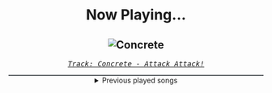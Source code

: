 <div align="center"> 
<h1>Now Playing...</h1>

![Concrete](https://i.scdn.co/image/ab67616d00001e02e81a0c241a65de05660190eb)
--
_<samp><a href="https://open.spotify.com/track/2grLZw9UmUUwMoyZj9AAY7">Track: Concrete - Attack Attack!</a></samp>_

<div style="border: 1px #4B5054 solid"></div>
<details>
  <summary>
    Previous played songs
  </summary>
  <table>
    <thead>
      <tr>
        <th>
          Artist
        </th>
        <th>
          Song
        </th>
        <th>
          Link
        </th>
      </tr>
    </thead>
    <tbody>
      <tr><td>Attack Attack!</td><td>Concrete</td><td><a href="https://open.spotify.com/track/2grLZw9UmUUwMoyZj9AAY7">https://open.spotify.com/track/2grLZw9UmUUwMoyZj9AAY7</a></td></tr><tr><td>Cold Culture</td><td>Deep End</td><td><a href="https://open.spotify.com/track/3LrhIM4FB90OAmR3gH6VFj">https://open.spotify.com/track/3LrhIM4FB90OAmR3gH6VFj</a></td></tr><tr><td>Cold Culture</td><td>Deep End</td><td><a href="https://open.spotify.com/track/3LrhIM4FB90OAmR3gH6VFj">https://open.spotify.com/track/3LrhIM4FB90OAmR3gH6VFj</a></td></tr><tr><td>Cold Culture</td><td>Deep End</td><td><a href="https://open.spotify.com/track/3LrhIM4FB90OAmR3gH6VFj">https://open.spotify.com/track/3LrhIM4FB90OAmR3gH6VFj</a></td></tr><tr><td>Das Lumpenpack</td><td>WZF?! 2.4</td><td><a href="https://open.spotify.com/track/3ygJYMQVJblPotwf7ci1A9">https://open.spotify.com/track/3ygJYMQVJblPotwf7ci1A9</a></td></tr><tr><td>Das Lumpenpack</td><td>Kruppstahl, Baby</td><td><a href="https://open.spotify.com/track/1PrUOSgErDLpg3ERUzpOhW">https://open.spotify.com/track/1PrUOSgErDLpg3ERUzpOhW</a></td></tr><tr><td>Das Lumpenpack</td><td>WZF?! 2.4</td><td><a href="https://open.spotify.com/track/3ygJYMQVJblPotwf7ci1A9">https://open.spotify.com/track/3ygJYMQVJblPotwf7ci1A9</a></td></tr><tr><td>Breaking Benjamin</td><td>Awaken</td><td><a href="https://open.spotify.com/track/7hr0WyhqQxrK3SQ9ZQxjTu">https://open.spotify.com/track/7hr0WyhqQxrK3SQ9ZQxjTu</a></td></tr><tr><td>Breaking Benjamin</td><td>Awaken</td><td><a href="https://open.spotify.com/track/7hr0WyhqQxrK3SQ9ZQxjTu">https://open.spotify.com/track/7hr0WyhqQxrK3SQ9ZQxjTu</a></td></tr><tr><td>Breaking Benjamin</td><td>Awaken</td><td><a href="https://open.spotify.com/track/7hr0WyhqQxrK3SQ9ZQxjTu">https://open.spotify.com/track/7hr0WyhqQxrK3SQ9ZQxjTu</a></td></tr><tr><td>Breaking Benjamin</td><td>Awaken</td><td><a href="https://open.spotify.com/track/7hr0WyhqQxrK3SQ9ZQxjTu">https://open.spotify.com/track/7hr0WyhqQxrK3SQ9ZQxjTu</a></td></tr><tr><td>Breaking Benjamin</td><td>Awaken</td><td><a href="https://open.spotify.com/track/7hr0WyhqQxrK3SQ9ZQxjTu">https://open.spotify.com/track/7hr0WyhqQxrK3SQ9ZQxjTu</a></td></tr><tr><td>Breaking Benjamin</td><td>Awaken</td><td><a href="https://open.spotify.com/track/7hr0WyhqQxrK3SQ9ZQxjTu">https://open.spotify.com/track/7hr0WyhqQxrK3SQ9ZQxjTu</a></td></tr><tr><td>Breaking Benjamin</td><td>Awaken</td><td><a href="https://open.spotify.com/track/7hr0WyhqQxrK3SQ9ZQxjTu">https://open.spotify.com/track/7hr0WyhqQxrK3SQ9ZQxjTu</a></td></tr><tr><td>Breaking Benjamin</td><td>Awaken</td><td><a href="https://open.spotify.com/track/7hr0WyhqQxrK3SQ9ZQxjTu">https://open.spotify.com/track/7hr0WyhqQxrK3SQ9ZQxjTu</a></td></tr><tr><td>Breaking Benjamin</td><td>Awaken</td><td><a href="https://open.spotify.com/track/7hr0WyhqQxrK3SQ9ZQxjTu">https://open.spotify.com/track/7hr0WyhqQxrK3SQ9ZQxjTu</a></td></tr><tr><td>Breaking Benjamin</td><td>Awaken</td><td><a href="https://open.spotify.com/track/7hr0WyhqQxrK3SQ9ZQxjTu">https://open.spotify.com/track/7hr0WyhqQxrK3SQ9ZQxjTu</a></td></tr><tr><td>Breaking Benjamin</td><td>Awaken</td><td><a href="https://open.spotify.com/track/7hr0WyhqQxrK3SQ9ZQxjTu">https://open.spotify.com/track/7hr0WyhqQxrK3SQ9ZQxjTu</a></td></tr><tr><td>Breaking Benjamin</td><td>Awaken</td><td><a href="https://open.spotify.com/track/7hr0WyhqQxrK3SQ9ZQxjTu">https://open.spotify.com/track/7hr0WyhqQxrK3SQ9ZQxjTu</a></td></tr><tr><td>Breaking Benjamin</td><td>Awaken</td><td><a href="https://open.spotify.com/track/7hr0WyhqQxrK3SQ9ZQxjTu">https://open.spotify.com/track/7hr0WyhqQxrK3SQ9ZQxjTu</a></td></tr>
    </tbody>
  </table>
</details>

</div>

